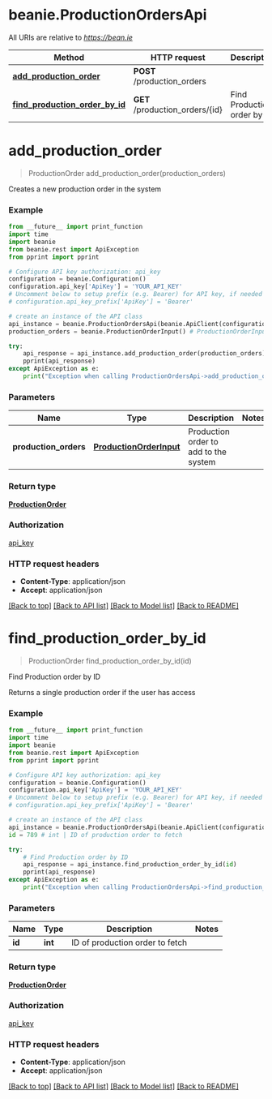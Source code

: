 # beanie.ProductionOrdersApi

All URIs are relative to *https://bean.ie*

Method | HTTP request | Description
------------- | ------------- | -------------
[**add_production_order**](ProductionOrdersApi.md#add_production_order) | **POST** /production_orders | 
[**find_production_order_by_id**](ProductionOrdersApi.md#find_production_order_by_id) | **GET** /production_orders/{id} | Find Production order by ID


# **add_production_order**
> ProductionOrder add_production_order(production_orders)



Creates a new production order in the system

### Example
```python
from __future__ import print_function
import time
import beanie
from beanie.rest import ApiException
from pprint import pprint

# Configure API key authorization: api_key
configuration = beanie.Configuration()
configuration.api_key['ApiKey'] = 'YOUR_API_KEY'
# Uncomment below to setup prefix (e.g. Bearer) for API key, if needed
# configuration.api_key_prefix['ApiKey'] = 'Bearer'

# create an instance of the API class
api_instance = beanie.ProductionOrdersApi(beanie.ApiClient(configuration))
production_orders = beanie.ProductionOrderInput() # ProductionOrderInput | Production order to add to the system

try:
    api_response = api_instance.add_production_order(production_orders)
    pprint(api_response)
except ApiException as e:
    print("Exception when calling ProductionOrdersApi->add_production_order: %s\n" % e)
```

### Parameters

Name | Type | Description  | Notes
------------- | ------------- | ------------- | -------------
 **production_orders** | [**ProductionOrderInput**](ProductionOrderInput.md)| Production order to add to the system | 

### Return type

[**ProductionOrder**](ProductionOrder.md)

### Authorization

[api_key](../README.md#api_key)

### HTTP request headers

 - **Content-Type**: application/json
 - **Accept**: application/json

[[Back to top]](#) [[Back to API list]](../README.md#documentation-for-api-endpoints) [[Back to Model list]](../README.md#documentation-for-models) [[Back to README]](../README.md)

# **find_production_order_by_id**
> ProductionOrder find_production_order_by_id(id)

Find Production order by ID

Returns a single production order if the user has access

### Example
```python
from __future__ import print_function
import time
import beanie
from beanie.rest import ApiException
from pprint import pprint

# Configure API key authorization: api_key
configuration = beanie.Configuration()
configuration.api_key['ApiKey'] = 'YOUR_API_KEY'
# Uncomment below to setup prefix (e.g. Bearer) for API key, if needed
# configuration.api_key_prefix['ApiKey'] = 'Bearer'

# create an instance of the API class
api_instance = beanie.ProductionOrdersApi(beanie.ApiClient(configuration))
id = 789 # int | ID of production order to fetch

try:
    # Find Production order by ID
    api_response = api_instance.find_production_order_by_id(id)
    pprint(api_response)
except ApiException as e:
    print("Exception when calling ProductionOrdersApi->find_production_order_by_id: %s\n" % e)
```

### Parameters

Name | Type | Description  | Notes
------------- | ------------- | ------------- | -------------
 **id** | **int**| ID of production order to fetch | 

### Return type

[**ProductionOrder**](ProductionOrder.md)

### Authorization

[api_key](../README.md#api_key)

### HTTP request headers

 - **Content-Type**: application/json
 - **Accept**: application/json

[[Back to top]](#) [[Back to API list]](../README.md#documentation-for-api-endpoints) [[Back to Model list]](../README.md#documentation-for-models) [[Back to README]](../README.md)

